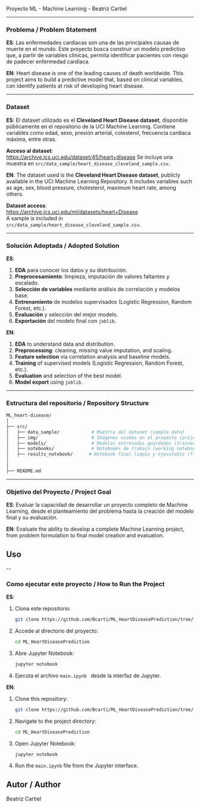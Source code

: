 Proyecto ML - Machine Learning - Beatriz Cartiel

---

### Problema / Problem Statement

**ES**: Las enfermedades cardíacas son una de las principales causas de muerte en el mundo. Este proyecto busca construir un modelo predictivo que, a partir de variables clínicas, permita identificar pacientes con riesgo de padecer enfermedad cardíaca.

**EN**: Heart disease is one of the leading causes of death worldwide. This project aims to build a predictive model that, based on clinical variables, can identify patients at risk of developing heart disease.

---

### Dataset

**ES**: El dataset utilizado es el **Cleveland Heart Disease dataset**, disponible públicamente en el repositorio de la UCI Machine Learning. Contiene variables como edad, sexo, presión arterial, colesterol, frecuencia cardíaca máxima, entre otras.

**Acceso al dataset**:  
https://archive.ics.uci.edu/dataset/45/heart+disease
Se incluye una muestra en `src/data_sample/heart_disease_cleveland_sample.csv`.

**EN**: The dataset used is the **Cleveland Heart Disease dataset**, publicly available in the UCI Machine Learning Repository. It includes variables such as age, sex, blood pressure, cholesterol, maximum heart rate, among others.

**Dataset access**:  
https://archive.ics.uci.edu/ml/datasets/heart+Disease  
A sample is included in `src/data_sample/heart_disease_cleveland_sample.csv`.

---

### Solución Adoptada / Adopted Solution

**ES**:  
1. **EDA** para conocer los datos y su distribución.  
2. **Preprocesamiento**: limpieza, imputación de valores faltantes y escalado.  
3. **Selección de variables** mediante análisis de correlación y modelos base.  
4. **Entrenamiento** de modelos supervisados (Logistic Regression, Random Forest, etc.).  
5. **Evaluación** y selección del mejor modelo.  
6. **Exportación** del modelo final con `joblib`.

**EN**:  
1. **EDA** to understand data and distribution.  
2. **Preprocessing**: cleaning, missing value imputation, and scaling.  
3. **Feature selection** via correlation analysis and baseline models.  
4. **Training** of supervised models (Logistic Regression, Random Forest, etc.).  
5. **Evaluation** and selection of the best model.  
6. **Model export** using `joblib`.

---

### Estructura del repositorio / Repository Structure

```bash
ML_heart-disease/
│
├── src/
│   ├── data_sample/            # Muestra del dataset (sample data)
│   ├── img/                    # Imágenes usadas en el proyecto (project images)
│   ├── models/                 # Modelos entrenados guardados (trained models)
│   ├── notebooks/              # Notebooks de trabajo (working notebooks)
│   ├── results_notebook/      # Notebook final limpio y ejecutable (final clean notebook)
│ 
│
├── README.md
```

---

### Objetivo del Proyecto / Project Goal

**ES**: Evaluar la capacidad de desarrollar un proyecto completo de Machine Learning, desde el planteamiento del problema hasta la creación del modelo final y su evaluación.

**EN**: Evaluate the ability to develop a complete Machine Learning project, from problem formulation to final model creation and evaluation.
## Uso

-- 
### Como ejecutar este proyecto / How to Run the Project

**ES**:
1. Clona este repositorio:
   ```bash
   git clone https://github.com/Bcarti/ML_HeartDiseasePrediction/tree/main
   ```
2. Accede al directorio del proyecto:
   ```bash
   cd ML_HeartDiseasePrediction
   ```
3. Abre Jupyter Notebook:
   ```bash
   jupyter notebook
   ```
4. Ejecuta el archivo `main.ipynb ` desde la interfaz de Jupyter.

**EN**:

1. Clone this repository:
   ```bash
   git clone https://github.com/Bcarti/ML_HeartDiseasePrediction/tree/main
   ```
2. Navigate to the project directory:
   ```bash
   cd ML_HeartDiseasePrediction
   ```
3. Open Jupyter Notebook:
   ```bash
   jupyter notebook
   ```
4. Run the `main.ipynb` file from the Jupyter interface.

## Autor / Author

Beatriz Cartiel

